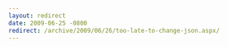 ```yaml
---
layout: redirect
date: 2009-06-25 -0800
redirect: /archive/2009/06/26/too-late-to-change-json.aspx/
---
```

